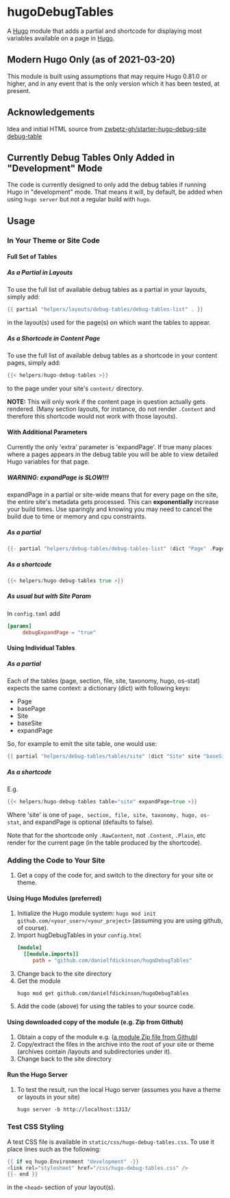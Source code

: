# hugoDebugTables

A [Hugo](https://gohugo.io) module that adds a partial and shortcode for displaying most variables available on a page in [Hugo](https://gohugo.io).

## Modern Hugo Only (as of 2021-03-20)

This module is built using assumptions that may require Hugo 0.81.0 or higher, and in any event that is the only version which it has been tested, at present.

## Acknowledgements

Idea and initial HTML source from
[zwbetz-gh/starter-hugo-debug-site debug-table](https://raw.githubusercontent.com/zwbetz-gh/starter-hugo-debug-site/master/layouts/partials/debug-table.html)

## Currently Debug Tables Only Added in "Development" Mode

The code is currently designed to only add the debug tables if running Hugo in "development" mode.
That means it will, by default, be added when using ``hugo server`` but not a regular build with ``hugo``.

## Usage

### In Your Theme or Site Code

#### Full Set of Tables

##### As a Partial in Layouts

To use the full list of available debug tables as a partial in your layouts, simply add:

```go
{{ partial "helpers/layouts/debug-tables/debug-tables-list" . }}
```

in the layout(s) used for the page(s) on which want the tables to appear.

##### As a Shortcode in Content Page

To use the full list of available debug tables as a shortcode in your content pages, simply add:

```go
{{< helpers/hugo-debug-tables >}}
```

to the page under your site's ``content/`` directory.

**NOTE:** This will only work if the content page in question actually gets rendered. (Many section layouts, for instance, do not render ``.Content`` and therefore this shortcode would not work with those layouts).

#### With Additional Parameters

Currently the only 'extra' parameter is 'expandPage'. If true many places
where a pages appears in the debug table you will be able to view detailed
Hugo variables for that page.

##### WARNING: expandPage is SLOW!!!

expandPage in a partial or site-wide means that for every page on the site, the entire site's metadata gets processed. This can **exponentially** increase your build times. Use sparingly and knowing you may need to cancel the build due to time or memory and cpu
constraints.

##### As a partial

```go
{{- partial "helpers/debug-tables/debug-tables-list" (dict "Page" .Page "Site" .Site "expandPage" true -}}
```

##### As a shortcode

```go
{{< helpers/hugo-debug-tables true >}}
```

##### As usual but with Site Param

In ``config.toml`` add

```toml
[params]
     debugExpandPage = "true"
```

#### Using Individual Tables

##### As a partial

Each of the tables (page, section, file, site, taxonomy, hugo, os-stat) expects the same context: a dictionary (dict) with following keys:
   * Page
   * basePage
   * Site
   * baseSite
   * expandPage

So, for example to emit the site table, one would use:
```go
{{ partial "helpers/debug-tables/tables/site" (dict "Site" site "baseSite" $baseSite "Page" $curPage "basePage" $basePage "expandPage" $expandPage) }}

```

##### As a shortcode

E.g.

```go
{{< helpers/hugo-debug-tables table="site" expandPage=true >}}
```

Where 'site' is one of ``page, section, file, site, taxonomy, hugo, os-stat``, and expandPage is optional (defaults to false).

Note that for the shortcode only ``.RawContent``, not ``.Content``, ``.Plain``, etc render for the current page (in the table produced by the shortcode).
### Adding the Code to Your Site

1. Get a copy of the code for, and switch to the directory for your site or theme.

#### Using Hugo Modules (preferred)

1. Initialize the Hugo module system: ``hugo mod init github.com/<your_user>/<your_project>`` (assuming you are using github, of course).
2. Import hugDebugTables in your ``config.html``
   ```toml
   [module]
     [[module.imports]]
        path = "github.com/danielfdickinson/hugoDebugTables"
   ```
3. Change back to the site directory
4. Get the module
   ```
   hugo mod get github.com/danielfdickinson/hugoDebugTables
   ```
5. Add the code (above) for using the tables to your source code.

#### Using downloaded copy of the module (e.g. Zip from Github)

1. Obtain a copy of the module e.g. ([a module Zip file from Github](https://github.com/danielfdickinson/hugoDebugTables/archive/master.zip))
2. Copy/extract the files in the archive into the root of your site or theme (archives contain /layouts and subdirectories under it).
3. Change back to the site directory

#### Run the Hugo Server

1. To test the result, run the local Hugo server (assumes you have a theme or layouts in your site)
   ```
   hugo server -b http://localhost:1313/
   ```
### Test CSS Styling

A test CSS file is available in ``static/css/hugo-debug-tables.css``. To use it place lines such as the following:

```go
{{ if eq hugo.Environment "development" -}}
<link rel="stylesheet" href="/css/hugo-debug-tables.css" />
{{- end }}
```

in the ``<head>`` section of your layout(s).
